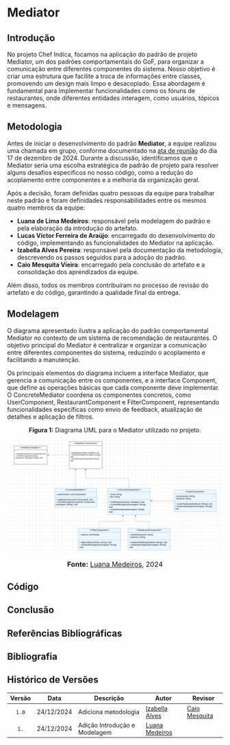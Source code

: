 # Mediator

## Introdução
No projeto Chef Indica, focamos na aplicação do padrão de projeto Mediator, um dos padrões comportamentais do GoF, para organizar a comunicação entre diferentes componentes do sistema. Nosso objetivo é criar uma estrutura que facilite a troca de informações entre classes, promovendo um design mais limpo e desacoplado. Essa abordagem é fundamental para implementar funcionalidades como os fóruns de restaurantes, onde diferentes entidades interagem, como usuários, tópicos e mensagens.

## Metodologia

Antes de iniciar o desenvolvimento do padrão **Mediator**, a equipe realizou uma chamada em grupo, conforme documentado na [ata de reunião](https://unbarqdsw2024-2.github.io/2024.2_G10_Recomendacao_Entrega_03/#/atas-reuniao/ata-reuniao-17-12) do dia 17 de dezembro de 2024. Durante a discussão, identificamos que o Mediator seria uma escolha estratégica de padrão de projeto para resolver alguns desafios específicos no nosso código, como a redução do acoplamento entre componentes e a melhoria da organização geral.

Após a decisão, foram definidas quatro pessoas da equipe para trabalhar neste padrão e foram definidades responsabilidades entre os mesmos quatro membros da equipe:

- **Luana de Lima Medeiros**: responsável pela modelagem do padrão e pela elaboração da introdução do artefato.  
- **Lucas Víctor Ferreira de Araújo**: encarregado do desenvolvimento do código, implementando as funcionalidades do Mediator na aplicação.  
- **Izabella Alves Pereira**: responsável pela documentação da metodologia, descrevendo os passos seguidos para a adoção do padrão.  
- **Caio Mesquita Vieira**: encarregado pela conclusão do artefato e a consolidação dos aprendizados da equipe.

Além disso, todos os membros contribuíram no processo de revisão do artefato e do código, garantindo a qualidade final da entrega.

## Modelagem

O diagrama apresentado ilustra a aplicação do padrão comportamental Mediator no contexto de um sistema de recomendação de restaurantes. O objetivo principal do Mediator é centralizar e organizar a comunicação entre diferentes componentes do sistema, reduzindo o acoplamento e facilitando a manutenção. 

Os principais elementos do diagrama incluem a interface Mediator, que gerencia a comunicação entre os componentes, e a interface Component, que define as operações básicas que cada componente deve implementar. O ConcreteMediator coordena os componentes concretos, como UserComponent, RestaurantComponent e FilterComponent, representando funcionalidades específicas como envio de feedback, atualização de detalhes e aplicação de filtros. 

<center>
<p style="text-align: center"><b>Figura 1:</b> Diagrama UML para o Mediator utilizado no projeto.</p>
<div align="center">
  <img src="https://github.com/UnBArqDsw2024-2/2024.2_G10_Recomendacao_Entrega_03/blob/main/docs/imagens/Diagrama_Mediator.jpeg" alt="Diagrama de classes do Mediator" >
</div>
<font size="3"><p style="text-align: center"><b>Fonte:</b> <a href="https://github.com/LuaMedeiros">Luana Medeiros</a>, 2024</p></font>
</center>


## Código

## Conclusão

## Referências Bibliográficas

## Bibliografia

## Histórico de Versões

| Versão | Data | Descrição | Autor | Revisor |
| :----: | ---- | --------- | ----- | ------- |
| `1.0`  |24/12/2024| Adiciona metodologia | [Izabella Alves](https://github.com/izabellaalves)|[Caio Mesquita](https://github.com/Caiomesvie)|
| `1.`  |24/12/2024| Adição Introdução e Modelagem | [Luana Medeiros](https://github.com/LuaMedeiros)||
